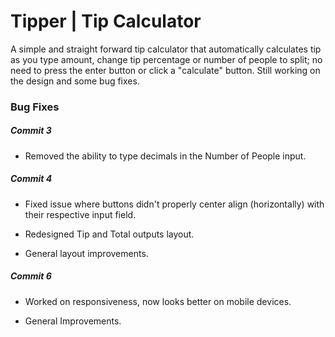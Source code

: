 # Tipper | Tip Calculator

A simple and straight forward tip calculator that automatically calculates tip as you type amount, change tip percentage or number of people to split; no need to press the enter button or click a "calculate" button. Still working on the design and some bug fixes.

### Bug Fixes

##### Commit 3

- Removed the ability to type decimals in the Number of People input.

##### Commit 4

- Fixed issue where buttons didn't properly center align (horizontally) with their respective input field.

- Redesigned Tip and Total outputs layout.

- General layout improvements.

##### Commit 6

- Worked on responsiveness, now looks better on mobile devices.

- General Improvements.